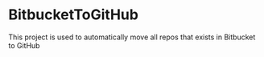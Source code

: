 # BitbucketToGitHub
This project is used to automatically move all repos that exists in Bitbucket to GitHub
